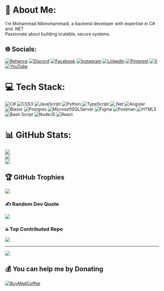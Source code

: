 # 💫 About Me:
I'm Mohammad Nikmohammadi, a backend developer with expertise in C# and .NET <br>
Passionate about building scalable, secure systems.

## 🌐 Socials:
[![Behance](https://img.shields.io/badge/Behance-1769ff?logo=behance&logoColor=white)](https://behance.net/MNikMohammadi) [![Discord](https://img.shields.io/badge/Discord-%237289DA.svg?logo=discord&logoColor=white)](https://discord.gg/MNikMohammadi) [![Facebook](https://img.shields.io/badge/Facebook-%231877F2.svg?logo=Facebook&logoColor=white)](https://facebook.com/MNikMohammadi) [![Instagram](https://img.shields.io/badge/Instagram-%23E4405F.svg?logo=Instagram&logoColor=white)](https://instagram.com/MNikMohammadi) [![LinkedIn](https://img.shields.io/badge/LinkedIn-%230077B5.svg?logo=linkedin&logoColor=white)](https://linkedin.com/in/MNikMohammadi) [![Pinterest](https://img.shields.io/badge/Pinterest-%23E60023.svg?logo=Pinterest&logoColor=white)](https://pinterest.com/MNikMohammadi) [![X](https://img.shields.io/badge/X-black.svg?logo=X&logoColor=white)](https://x.com/MNikMohammadi) [![YouTube](https://img.shields.io/badge/YouTube-%23FF0000.svg?logo=YouTube&logoColor=white)](https://youtube.com/@MNikMohammadi) 

# 💻 Tech Stack:
![C#](https://img.shields.io/badge/c%23-%23239120.svg?style=for-the-badge&logo=csharp&logoColor=white) ![CSS3](https://img.shields.io/badge/css3-%231572B6.svg?style=for-the-badge&logo=css3&logoColor=white) ![JavaScript](https://img.shields.io/badge/javascript-%23323330.svg?style=for-the-badge&logo=javascript&logoColor=%23F7DF1E) ![Python](https://img.shields.io/badge/python-3670A0?style=for-the-badge&logo=python&logoColor=ffdd54) ![TypeScript](https://img.shields.io/badge/typescript-%23007ACC.svg?style=for-the-badge&logo=typescript&logoColor=white) ![.Net](https://img.shields.io/badge/.NET-5C2D91?style=for-the-badge&logo=.net&logoColor=white) ![Angular](https://img.shields.io/badge/angular-%23DD0031.svg?style=for-the-badge&logo=angular&logoColor=white) ![Blazor](https://img.shields.io/badge/blazor-%235C2D91.svg?style=for-the-badge&logo=blazor&logoColor=white) ![Postgres](https://img.shields.io/badge/postgres-%23316192.svg?style=for-the-badge&logo=postgresql&logoColor=white) ![MicrosoftSQLServer](https://img.shields.io/badge/Microsoft%20SQL%20Server-CC2927?style=for-the-badge&logo=microsoft%20sql%20server&logoColor=white) ![Figma](https://img.shields.io/badge/figma-%23F24E1E.svg?style=for-the-badge&logo=figma&logoColor=white) ![Postman](https://img.shields.io/badge/Postman-FF6C37?style=for-the-badge&logo=postman&logoColor=white) ![HTML5](https://img.shields.io/badge/html5-%23E34F26.svg?style=for-the-badge&logo=html5&logoColor=white) ![Bash Script](https://img.shields.io/badge/bash_script-%23121011.svg?style=for-the-badge&logo=gnu-bash&logoColor=white) ![NodeJS](https://img.shields.io/badge/node.js-6DA55F?style=for-the-badge&logo=node.js&logoColor=white) ![React](https://img.shields.io/badge/react-%2320232a.svg?style=for-the-badge&logo=react&logoColor=%2361DAFB)
# 📊 GitHub Stats:
![](https://github-readme-stats.vercel.app/api?username=MNIKMOHAMMADI&theme=dark&hide_border=false&include_all_commits=true&count_private=false)<br/>
![](https://github-readme-streak-stats.herokuapp.com/?user=MNIKMOHAMMADI&theme=dark&hide_border=false)<br/>
![](https://github-readme-stats.vercel.app/api/top-langs/?username=MNIKMOHAMMADI&theme=dark&hide_border=false&include_all_commits=true&count_private=false&layout=compact)

## 🏆 GitHub Trophies
![](https://github-profile-trophy.vercel.app/?username=MNIKMOHAMMADI&theme=gruvbox_light&no-frame=false&no-bg=true&margin-w=4)

### ✍️ Random Dev Quote
![](https://quotes-github-readme.vercel.app/api?type=horizontal&theme=radical)

### 🔝 Top Contributed Repo
![](https://github-contributor-stats.vercel.app/api?username=MNIKMOHAMMADI&limit=5&theme=dark&combine_all_yearly_contributions=true)

---
[![](https://visitcount.itsvg.in/api?id=MNIKMOHAMMADI&icon=0&color=0)](https://visitcount.itsvg.in)

  ## 💰 You can help me by Donating
  [![BuyMeACoffee](https://img.shields.io/badge/Buy%20Me%20a%20Coffee-ffdd00?style=for-the-badge&logo=buy-me-a-coffee&logoColor=black)](https://buymeacoffee.com/MNikMohammadi) 

  
<!-- Proudly created with GPRM ( https://gprm.itsvg.in ) -->
